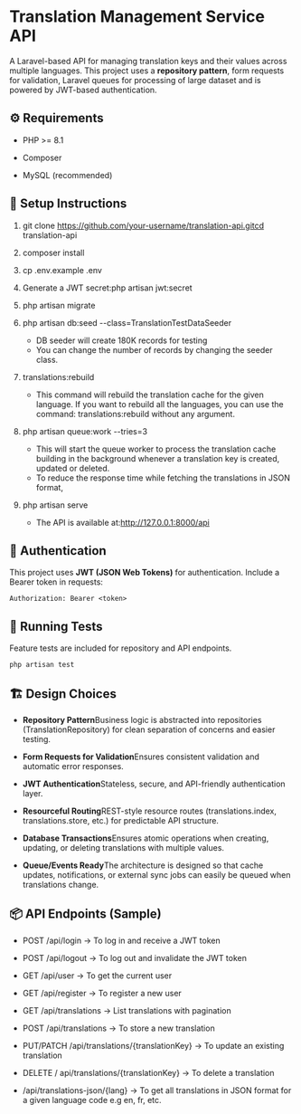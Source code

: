 Translation Management Service API
==================================

A Laravel-based API for managing translation keys and their values across multiple languages. This project uses a **repository pattern**, form requests for validation, Laravel queues for processing of large dataset and is powered by JWT-based authentication.

⚙️ Requirements
---------------

*   PHP >= 8.1

*   Composer

*   MySQL (recommended)


🚀 Setup Instructions
---------------------

1. git clone https://github.com/your-username/translation-api.gitcd translation-api

2. composer install

3. cp .env.example .env

4. Generate a JWT secret:php artisan jwt:secret

5. php artisan migrate

6. php artisan db:seed --class=TranslationTestDataSeeder

    * DB seeder will create 180K records for testing
    * You can change the number of records by changing the seeder class.
   
7. translations:rebuild <langCode e.g. en>
   
    * This command will rebuild the translation cache for the given language. If you want to rebuild all the languages, you can use the command: translations:rebuild without any argument. 

8. php artisan queue:work --tries=3
    
    * This will start the queue worker to process the translation cache building in the background whenever a translation key is created, updated or deleted. 
    * To reduce the response time while fetching the translations in JSON format,  

9. php artisan serve 
   * The API is available at:http://127.0.0.1:8000/api


🔑 Authentication
-----------------

This project uses **JWT (JSON Web Tokens)** for authentication. Include a Bearer token in requests:

`Authorization: Bearer <token>`

🧪 Running Tests
----------------

Feature tests are included for repository and API endpoints.

`php artisan test   `

🏗️ Design Choices
------------------

*   **Repository Pattern**Business logic is abstracted into repositories (TranslationRepository) for clean separation of concerns and easier testing.

*   **Form Requests for Validation**Ensures consistent validation and automatic error responses.

*   **JWT Authentication**Stateless, secure, and API-friendly authentication layer.

*   **Resourceful Routing**REST-style resource routes (translations.index, translations.store, etc.) for predictable API structure.

*   **Database Transactions**Ensures atomic operations when creating, updating, or deleting translations with multiple values.

*   **Queue/Events Ready**The architecture is designed so that cache updates, notifications, or external sync jobs can easily be queued when translations change.


📦 API Endpoints (Sample)
-------------------------

*   POST /api/login → To log in and receive a JWT token

*   POST /api/logout → To log out and invalidate the JWT token

*   GET /api/user → To get the current user

*   GET /api/register → To register a new user

*   GET /api/translations → List translations with pagination

*   POST /api/translations → To store a new translation

*   PUT/PATCH /api/translations/{translationKey} → To update an existing translation

*   DELETE / api/translations/{translationKey} → To delete a translation

*   /api/translations-json/{lang} → To get all translations in JSON format for a given language code e.g en, fr, etc.

